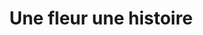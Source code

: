 ---
title: "Une fleur une histoire"
url: /le-chambon-feugerolles/une-fleur-une-histoire/
shop: Blumen
---